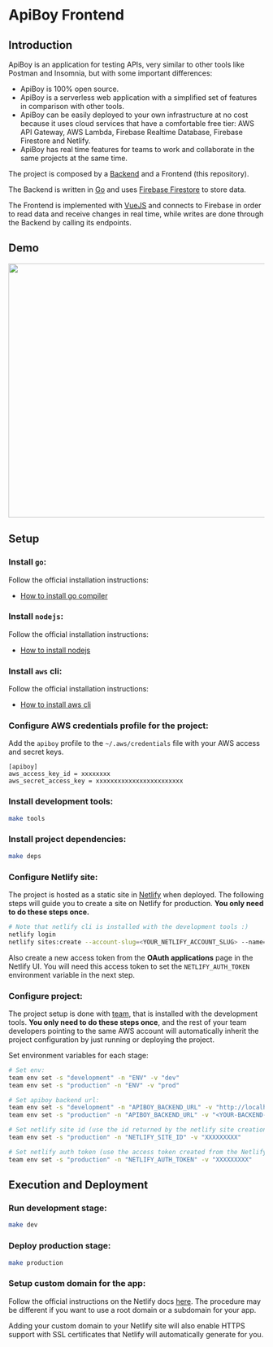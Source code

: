 # ApiBoy Frontend

## Introduction

ApiBoy is an application for testing APIs, very similar to other tools like Postman and Insomnia, but with some important differences:

- ApiBoy is 100% open source.
- ApiBoy is a serverless web application with a simplified set of features in comparison with other tools.
- ApiBoy can be easily deployed to your own infrastructure at no cost because it uses cloud services that have a comfortable free tier: AWS API Gateway, AWS Lambda, Firebase Realtime Database, Firebase Firestore and Netlify.
- ApiBoy has real time features for teams to work and collaborate in the same projects at the same time.

The project is composed by a [Backend](https://github.com/api-boy/backend) and a Frontend (this repository).

The Backend is written in [Go](https://golang.org/) and uses [Firebase Firestore](https://firebase.google.com/docs/firestore/) to store data.

The Frontend is implemented with [VueJS](https://vuejs.org/) and connects to Firebase in order to read data and receive changes in real time, while writes are done through the Backend by calling its endpoints.

## Demo

<img src="https://user-images.githubusercontent.com/8256604/68883480-e9578980-06ef-11ea-88b6-91fbee2a1336.gif" width="920" height="500">

## Setup

### Install `go`:

Follow the official installation instructions:
- [How to install go compiler](https://golang.org/doc/install)

### Install `nodejs`:

Follow the official installation instructions:
- [How to install nodejs](https://nodejs.org/)

### Install `aws` cli:

Follow the official installation instructions:
- [How to install aws cli](https://docs.aws.amazon.com/cli/latest/userguide/installing.html)

### Configure AWS credentials profile for the project:

Add the `apiboy` profile to the `~/.aws/credentials` file with your AWS access and secret keys.

```
[apiboy]
aws_access_key_id = xxxxxxxx
aws_secret_access_key = xxxxxxxxxxxxxxxxxxxxxxxx
```

### Install development tools:

```bash
make tools
```

### Install project dependencies:

```bash
make deps
```

### Configure Netlify site:

The project is hosted as a static site in [Netlify](https://www.netlify.com) when deployed. The following steps will guide you to create a site on Netlify for production. **You only need to do these steps once.**

```bash
# Note that netlify cli is installed with the development tools :)
netlify login
netlify sites:create --account-slug=<YOUR_NETLIFY_ACCOUNT_SLUG> --name=<YOUR-SITE-NAME-FOR-APIBOY>
```

Also create a new access token from the **OAuth applications** page in the Netlify UI. You will need this access token to set the `NETLIFY_AUTH_TOKEN` environment variable in the next step.

### Configure project:

The project setup is done with [team](https://github.com/andybar2/team), that is installed with the development tools. **You only need to do these steps once**, and the rest of your team developers pointing to the same AWS account will automatically inherit the project configuration by just running or deploying the project.

Set environment variables for each stage:

```bash
# Set env:
team env set -s "development" -n "ENV" -v "dev"
team env set -s "production" -n "ENV" -v "prod"

# Set apiboy backend url:
team env set -s "development" -n "APIBOY_BACKEND_URL" -v "http://localhost:3000"
team env set -s "production" -n "APIBOY_BACKEND_URL" -v "<YOUR-BACKEND-URL-FOR-APIBOY>"

# Set netlify site id (use the id returned by the netlify site creation):
team env set -s "production" -n "NETLIFY_SITE_ID" -v "XXXXXXXXX"

# Set netlify auth token (use the access token created from the Netlify UI):
team env set -s "production" -n "NETLIFY_AUTH_TOKEN" -v "XXXXXXXXX"
```

## Execution and Deployment

### Run development stage:

```bash
make dev
```

### Deploy production stage:

```bash
make production
```

### Setup custom domain for the app:

Follow the official instructions on the Netlify docs [here](https://www.netlify.com/docs/custom-domains/). The procedure may be different if you want to use a root domain or a subdomain for your app.

Adding your custom domain to your Netlify site will also enable HTTPS support with SSL certificates that Netlify will automatically generate for you.

